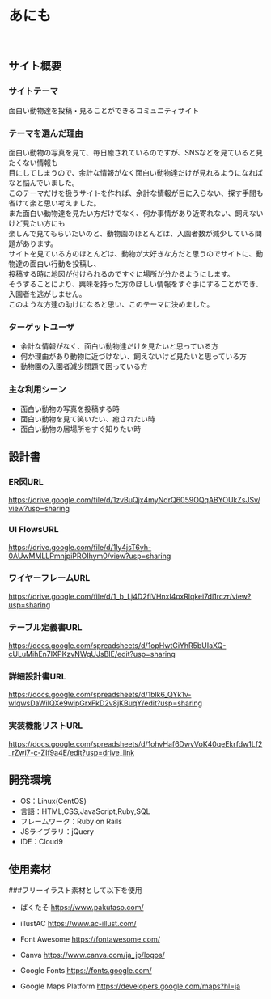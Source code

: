 # あにも
​
## サイト概要
### サイトテーマ
<!--何を『目的』とし、どのような『分類』なのかを簡潔に書く-->
 面白い動物達を投稿・見ることができるコミュニティサイト
 
### テーマを選んだ理由
<!--なぜこのようなテーマにしたかを説明する-->
面白い動物の写真を見て、毎日癒されているのですが、SNSなどを見ていると見たくない情報も<br>
目にしてしまうので、余計な情報がなく面白い動物達だけが見れるようになればなと悩んでいました。<br>
このテーマだけを扱うサイトを作れば、余計な情報が目に入らない、探す手間も省けて楽と思い考えました。<br>
また面白い動物達を見たい方だけでなく、何か事情があり近寄れない、飼えないけど見たい方にも<br>
楽しんで見てもらいたいのと、動物園のほとんどは、入園者数が減少している問題があります。<br>
サイトを見ている方のほとんどは、動物が大好きな方だと思うのでサイトに、動物達の面白い行動を投稿し、<br>
投稿する時に地図が付けられるのですぐに場所が分かるようにします。<br>
そうすることにより、興味を持った方のほしい情報をすぐ手にすることができ、入園者を逃がしません。<br>
このような方達の助けになると思い、このテーマに決めました。

### ターゲットユーザ
<!--誰に使ってもらうかを具体的に記載する-->
- 余計な情報がなく、面白い動物達だけを見たいと思っている方
- 何か理由があり動物に近づけない、飼えないけど見たいと思っている方
- 動物園の入園者減少問題で困っている方

### 主な利用シーン
<!--どのような時に使うのかの状況を記載すること-->
- 面白い動物の写真を投稿する時
- 面白い動物を見て笑いたい、癒されたい時
- 面白い動物の居場所をすぐ知りたい時

## 設計書
<!--テーマを設定・提出する時点では不要です-->
### ER図URL
https://drive.google.com/file/d/1zvBuQjx4myNdrQ6059OQqABYOUkZsJSv/view?usp=sharing

### UI FlowsURL
https://drive.google.com/file/d/1ly4jsT6yh-0AUwMMLLPmnjpiPROIhym0/view?usp=sharing

### ワイヤーフレームURL
https://drive.google.com/file/d/1_b_Lj4D2flVHnxI4oxRlqkei7dl1rczr/view?usp=sharing

### テーブル定義書URL
https://docs.google.com/spreadsheets/d/1opHwtGiYhR5bUIaXQ-cULuMihEn7IXPKzvNWgUJsBIE/edit?usp=sharing

### 詳細設計書URL
https://docs.google.com/spreadsheets/d/1blk6_QYk1v-wIqwsDaWiIQXe9wipGrxFkD2v8jKBuqY/edit?usp=sharing

### 実装機能リストURL
https://docs.google.com/spreadsheets/d/1ohvHaf6DwvVoK40qeEkrfdw1Lf2_rZwi7-c-ZIf9a4E/edit?usp=drive_link
​
## 開発環境
- OS：Linux(CentOS)
- 言語：HTML,CSS,JavaScript,Ruby,SQL
- フレームワーク：Ruby on Rails
- JSライブラリ：jQuery
- IDE：Cloud9
​
## 使用素材

###フリーイラスト素材として以下を使用
- ぱくたそ 
https://www.pakutaso.com/

- illustAC
https://www.ac-illust.com/

- Font Awesome
https://fontawesome.com/

- Canva
https://www.canva.com/ja_jp/logos/

- Google Fonts
https://fonts.google.com/

- Google Maps Platform
https://developers.google.com/maps?hl=ja